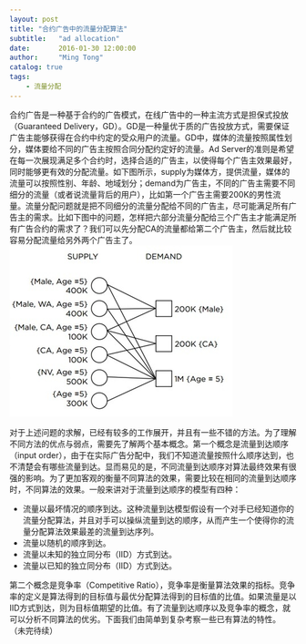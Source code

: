 ```yaml
---
layout: post
title: "合约广告中的流量分配算法"
subtitle:   "ad allocation"
date:       2016-01-30 12:00:00
author:     "Ming Tong"
catalog: true
tags:
    - 流量分配
---
```


合约广告是一种基于合约的广告模式，在线广告中的一种主流方式是担保式投放（Guaranteed Delivery，GD）。GD是一种量优于质的广告投放方式，需要保证广告主能够获得在合约中约定的受众用户的流量。GD中，媒体的流量按照属性划分，媒体要给不同的广告主按照合同分配约定好的流量。Ad Server的准则是希望在每一次展现满足多个合约时，选择合适的广告主，以使得每个广告主效果最好，同时能够更有效的分配流量。如下图所示，supply为媒体方，提供流量，媒体的流量可以按照性别、年龄、地域划分；demand为广告主，不同的广告主需要不同细分的流量（或者说流量背后的用户），比如第一个广告主需要200K的男性流量。流量分配问题就是把不同细分的流量分配给不同的广告主，尽可能满足所有广告主的需求。比如下图中的问题，怎样把六部分流量分配给三个广告主才能满足所有广告合约的需求了？我们可以先分配CA的流量都给第二个广告主，然后就比较容易分配流量给另外两个广告主了。
![alocation](/img/ad_alocation.jpg)

对于上述问题的求解，已经有较多的工作展开，并且有一些不错的方法。为了理解不同方法的优点与弱点，需要先了解两个基本概念。第一个概念是流量到达顺序（input order），由于在实际广告分配中，我们不知道流量按照什么顺序达到，也不清楚会有哪些流量到达。显而易见的是，不同流量到达顺序对算法最终效果有很强的影响。为了更加客观的衡量不同算法的效果，需要比较在相同的流量到达顺序时，不同算法的效果。一般来讲对于流量到达顺序的模型有四种：

- 流量以最坏情况的顺序到达。这种流量到达模型假设有一个对手已经知道你的流量分配算法，并且对手可以操纵流量到达的顺序，从而产生一个使得你的流量分配算法效果最差的流量到达序列。
- 流量以随机的顺序到达。
- 流量以未知的独立同分布（IID）方式到达。
- 流量以已知的独立同分布（IID）方式到达。

第二个概念是竞争率（Competitive Ratio），竞争率是衡量算法效果的指标。竞争率的定义是算法得到的目标值与最优分配算法得到的目标值的比值。如果流量是以IID方式到达，则为目标值期望的比值。有了流量到达顺序以及竞争率的概念，就可以分析不同算法的优劣。下面我们由简单到复杂考察一些已有算法的特性。
（未完待续）
